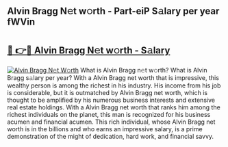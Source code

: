## Alvin Bragg N𝚎t w𝚘rth - Part-eiP S𝚊lary per year fWVin

# <h2><a href="http://gc47m4.nevu.top/?p=Alvin+Bragg">🔗 👉🔴 Alvin Bragg N𝚎t w𝚘rth - S𝚊lary</a></h2>

[![Alvin Bragg N𝚎t W𝚘rth](https://i.imgur.com/Oavwk0R.jpeg)](http://gc47m4.nevu.top/?p=Alvin+Bragg)
What is Alvin Bragg n𝚎t w𝚘rth? What is Alvin Bragg s𝚊lary per year?
With a Alvin Bragg net worth that is impressive, this wealthy person is among the richest in his industry. His income from his job is considerable, but it is outmatched by Alvin Bragg net worth, which is thought to be amplified by his numerous business interests and extensive real estate holdings. With a Alvin Bragg net worth that ranks him among the richest individuals on the planet, this man is recognized for his business acumen and financial acumen. This rich individual, whose Alvin Bragg net worth is in the billions and who earns an impressive salary, is a prime demonstration of the might of dedication, hard work, and financial savvy.
